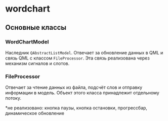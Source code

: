 # wordchart

## Основные классы

### WordChartModel

Наследник `QAbstractListModel`. Отвечает за обновление данных в QML и связь QML с классом `FileProcessor`. 
Эта связь реализована через механизм сигналов и слотов.

### FileProcessor

Отвечает за чтение данных из файла, подсчёт слов и отправку информации в модель. Объект этого класса принадлежит отдельному потоку.

*не реализовано: кнопка паузы, кнопка остановки, прогрессбар, динамическое обновление